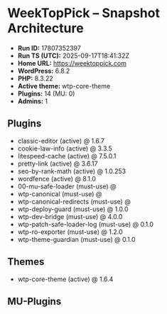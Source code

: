 # WeekTopPick – Snapshot Architecture

- **Run ID:** 17807352397
- **Run TS (UTC):** 2025-09-17T18:41:32Z
- **Home URL:** https://weektoppick.com
- **WordPress:** 6.8.2
- **PHP:** 8.3.22
- **Active theme:** wtp-core-theme
- **Plugins:** 14 (MU: 0)
- **Admins:** 1

## Plugins
- classic-editor (active) @ 1.6.7
- cookie-law-info (active) @ 3.3.5
- litespeed-cache (active) @ 7.5.0.1
- pretty-link (active) @ 3.6.17
- seo-by-rank-math (active) @ 1.0.253
- wordfence (active) @ 8.1.0
- 00-mu-safe-loader (must-use) @ 
- wtp-canonical (must-use) @ 
- wtp-canonical-redirects (must-use) @ 
- wtp-deploy-guard (must-use) @ 1.0.0
- wtp-dev-bridge (must-use) @ 4.0.0
- wtp-patch-safe-loader-log (must-use) @ 0.1.0
- wtp-ro-exporter (must-use) @ 1.2.0
- wtp-theme-guardian (must-use) @ 0.1.0

## Themes
- wtp-core-theme (active) @ 1.6.4

## MU-Plugins
